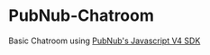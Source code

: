 # PubNub-Chatroom
Basic Chatroom using [PubNub's Javascript V4 SDK](https://github.com/pubnub/javascript)
